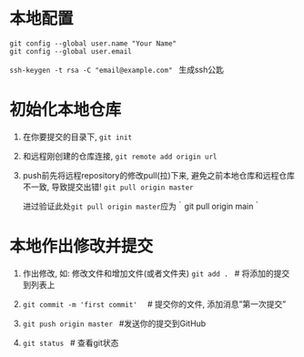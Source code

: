 <!--
 * @Author: your name
 * @Date: 2022-02-13 18:48:45
 * @LastEditTime: 2022-02-13 18:57:27
 * @LastEditors: Please set LastEditors
 * @Description: 打开koroFileHeader查看配置 进行设置: https://github.com/OBKoro1/koro1FileHeader/wiki/%E9%85%8D%E7%BD%AE
 * @FilePath: /undefined/home/PJLAB/huangchunming/Documents/GITHUB/git使用指南.md
-->
# 本地配置
```
git config --global user.name "Your Name"
git config --global user.email
```
`ssh-keygen -t rsa -C "email@example.com" ` 
生成ssh公匙

# 初始化本地仓库
1. 在你要提交的目录下, `git init`

2. 和远程刚创建的仓库连接, `git remote add origin url `

3. push前先将远程repository的修改pull(拉)下来, 避免之前本地仓库和远程仓库不一致, 导致提交出错! 
`git pull origin master`

    进过验证此处`git pull origin master`应为｀git pull origin main｀



# 本地作出修改并提交

1. 作出修改, 如: 修改文件和增加文件(或者文件夹)
`git add . ` # 将添加的提交到列表上

2. `git commit -m 'first commit'  ` # 提交你的文件, 添加消息”第一次提交”

3. `git push origin master ` #发送你的提交到GitHub

4. `git status `  # 查看git状态
